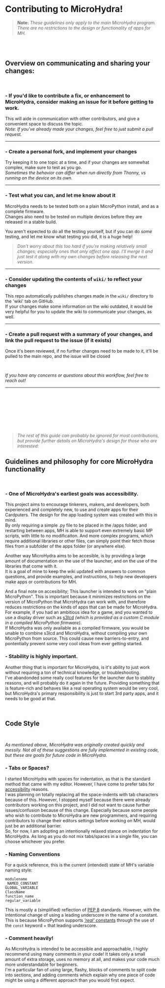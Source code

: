 # Contributing to MicroHydra!

>**Note:** *These guidelines only apply to the main MicroHydra program. There are no restrictions to the design or functionality of apps for MH.*

<br/>
<br/>

## Overview on communicating and sharing your changes:

<br/>

### - If you'd like to contribute a fix, or enhancement to MicroHydra, consider making an issue for it before getting to work.
This will aide in communication with other contributors, and give a convenient space to discuss the topic.   
*Note: If you've already made your changes, feel free to just submit a pull request.*

---

### - Create a personal fork, and implement your changes   
Try keeping it to one topic at a time, and if your changes are somewhat complex, make sure to test as you go.   
*Sometimes the behavior can differ when run directly from Thonny, vs running on the device on its own.*

---

### - Test what you can, and let me know about it
MicroHydra needs to be tested both on a plain MicroPython install, and as a complete firmware.  
Changes also need to be tested on multiple devices before they are released in a stable build.

You aren't expected to do all the testing yourself, but if you can do *some* testing, and let me know what testing you did, it is a huge help!

> *Don't worry about this too hard if you're making relatively small changes; especially ones that only affect one app. I'll merge it and just test it along with my own changes before releasing the next version.*

---

### - Consider updating the contents of `wiki/` to reflect your changes
This repo automatically publishes changes made in the `wiki/` directory to the 'wiki' tab on GitHub.  
If your changes make some information on the wiki outdated, it would be very helpful for you to update the wiki to communicate your changes, as well.

---

### - Create a pull request with a summary of your changes, and link the pull request to the issue (if it exists)
Once it's been reviewed, if no further changes need to be made to it, it'll be pulled to the main repo, and the issue will be closed

<br/>

*If you have any concerns or questions about this workflow, feel free to reach out!*

---


<br/>
<br/>
<br/>
<br/>
<br/>
<br/>
<br/>



> *The rest of this guide can probably be ignored for most contributions, but provide further details on MicroHydra's design for those who are interested:*

## Guidelines and philosophy for core MicroHydra functionality

<br/>

### - One of MicroHydra's earliest goals was accessibility.   

This project aims to encourage tinkerers, makers, and developers, both experienced and completely new, to use and create apps for their Cardputers. The design for the app loading system was created with this in mind.    
By only requiring a simple .py file to be placed in the /apps folder, and restarting between apps, MH is able to support even extremely basic MP scripts, with little to no modificaiton. And more complex programs, which require additional libraries or other files, can simply point their fetch those files from a subfolder of the apps folder (or anywhere else).

Another way MicroHydra aims to be accesible, is by providing a large amount of documentation on the use of the launcher, and on the use of the libraries that come with it.    
It is a goal of mine to keep the wiki updated with answers to common questions, and provide examples, and instructions, to help new developers make apps or contributions for MH. 

And a final note on accesibility; This launcher is intended to work on "plain MicroPython". This is important because it minimizes restrictions on the version of MicroPython that MicroHydra can work with, and therefore reduces restrictions on the kinds of apps that can be made for MicroHydra.   
For example, if you had an ambitious idea for a game, and you wanted to use a display driver such as [s3lcd](https://github.com/russhughes/s3lcd) *(which is provided as a custom C module in a compiled MicroPython firmware)*.   
If MicroHydra was only available as a compiled firmware, you would be unable to combine s3lcd and MicroHydra, without compiling your own MicroPython from source. This could cause new barriers-to-entry, and pontentially prevent some very cool ideas from ever getting started.

### - Stability is highly important.

Another thing that is important for MicroHydra, is it's ability to just work without requiring a ton of technical knowledge, or troubleshooting.   
I've abandonded some really cool features for the launcher due to stablity reasons, and will probably do it again in the future. Providing something that is feature-rich and behaves like a real operating system would be very cool, but MicroHydra's primary responsibility is just to start 3rd party apps, and it needs to be good at that. 

<br/>


## Code Style

<br/>

*As mentioned above, MicroHydra was originally created quickly and messily. Not all of these suggestions are fully implemented in existing code, but these are goals for future code in MicroHydra.* 

### - Tabs or Spaces?
I started MicroHydra with spaces for indentation, as that is the standard method that came with my editor. However, I have come to prefer tabs for [accessibility](https://adamtuttle.codes/blog/2021/tabs-vs-spaces-its-an-accessibility-issue/) reasons.   
I was planning on totally replacing all the space-indents with tab characters because of this. However, I stopped myself because there were already contributors working on this project, and I did not want to cause further issues/confusion because of this change. Especially because some people who wish to contribute to MicroHydra are new programmers, and requiring contributors to change their editors settings before working on MH, would just be an additional barrier.   
So, for now, I am adopting an intentionally relaxed stance on indentation for MicroHydra. As long as you do not mix tabs/spaces in a single file, you can choose whichever you prefer. 

### - Naming Conventions
For a quick reference, this is the current (intended) state of MH's variable naming style:
```
modulename
_NAMED_CONSTANT
GLOBAL_VARIABLE
ClassName
function_name
regular_variable
```
This is mostly a (simplified) reflection of [PEP 8](https://peps.python.org/pep-0008/) standards. However, with the intentional change of using a leading underscore in the name of a constant. This is because MicroPython supports [*'real'* constants](https://docs.micropython.org/en/latest/develop/optimizations.html#variables) through the use of the `const` keyword + that leading underscore.


### - Comment heavily!
As MicroHydra is intended to be accessible and approachable, I highly recommend using many comments in your code! It takes only a small amount of extra storage, uses no memory at all, and makes your code much more understandable for beginners.   
I'm a particular fan of using large, flashy, blocks of comments to split code into sections, and adding comments which explain why one piece of code might be using a different approach than you would first expect. 
